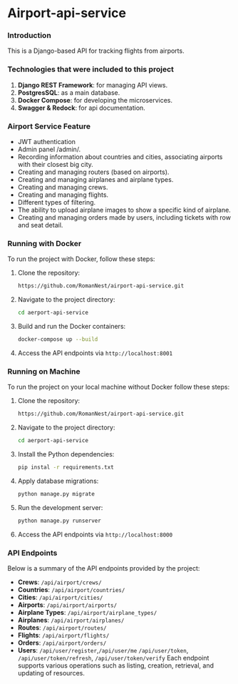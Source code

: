 # Airport-api-service

### Introduction
This is a Django-based API for tracking flights from airports.

### Technologies that were included to this project
1. **Django REST Framework**: for managing API views.
2. **PostgresSQL**: as a main database.
3. **Docker Compose**: for developing the microservices.
4. **Swagger & Redock**: for api documentation.

### Airport Service Feature
* JWT authentication
* Admin panel /admin/.
* Recording information about countries and cities, associating airports with their closest big city.
* Creating and managing routers (based on airports).
* Creating and managing airplanes and airplane types.
* Creating and managing crews.
* Creating and managing flights.
* Different types of filtering.
* The ability to upload airplane images to show a specific kind of airplane.
* Creating and managing orders made by users, including tickets with row and seat detail.

### Running with Docker
To run the project with Docker, follow these steps:
1. Clone the repository:
    ```bash
   https://github.com/RomanNest/airport-api-service.git
    ```
2. Navigate to the project directory:
    ```bash
   cd aerport-api-service
    ```
3. Build and run the Docker containers:
    ```bash
    docker-compose up --build
    ```
4. Access the API endpoints via 
    `http://localhost:8001`

### Running on Machine
To run the project on your local machine without Docker follow these steps:
1. Clone the repository:
    ```bash
   https://github.com/RomanNest/airport-api-service.git
    ```
2. Navigate to the project directory:
    ```bash
   cd aerport-api-service
    ```
3. Install the Python dependencies:
    ```bash
    pip instal -r requirements.txt
    ```
4. Apply database migrations:
    ```bash
    python manage.py migrate
    ```
5. Run the development server:
    ```bash
    python manage.py runserver
    ```
6. Access the API endpoints via
    `http://localhost:8000`

### API Endpoints
Below is a summary of the API endpoints provided by the project:
- **Crews**: `/api/airport/crews/`
- **Countries**: `/api/airport/countries/`
- **Cities**: `/api/airport/cities/`
- **Airports**: `/api/airport/airports/`
- **Airplane Types**: `/api/airport/airplane_types/`
- **Airplanes**: `/api/airport/airplanes/`
- **Routes**: `/api/airport/routes/`
- **Flights**: `/api/airport/flights/`
- **Orders**: `/api/airport/orders/`
- **Users**: `/api/user/register`,`/api/user/me` `/api/user/token`, `/api/user/token/refresh`, `/api/user/token/verify`
Each endpoint supports various operations such as listing, creation, retrieval, and updating of resources.


